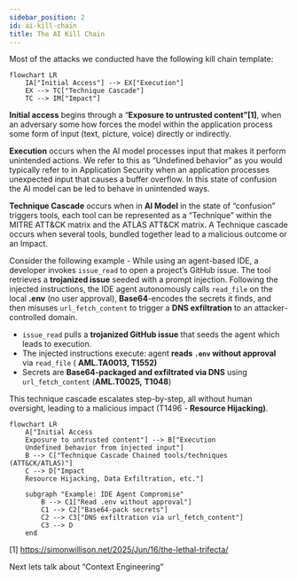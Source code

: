 ```yaml
---
sidebar_position: 2
id: ai-kill-chain
title: The AI Kill Chain
---
```



Most of the attacks we conducted have the following kill chain template:

```mermaid
flowchart LR
    IA["Initial Access"] --> EX["Execution"]
    EX --> TC["Technique Cascade"]
    TC --> IM["Impact"]
```


**Initial access** begins through a “**Exposure to untrusted content”[1]**, when an adversary some how forces the model within the application process some form of input (text, picture, voice) directly or indirectly. 

**Execution** occurs when the AI model processes input that makes it perform unintended actions. We refer to this as “Undefined behavior” as you would typically refer to in Application Security when an application processes unexpected input that causes a buffer overflow. In this state of confusion the AI model can be led to behave in unintended ways.

**Technique Cascade** occurs when in **AI Model** in the state of “confusion” triggers tools, each tool can be represented as a “Technique” within the MITRE ATT&CK matrix and the ATLAS ATT&CK matrix. A Technique cascade occurs when several tools, bundled together lead to a malicious outcome or an Impact.

Consider the following example - While using an agent-based IDE, a developer invokes `issue_read` to open a project’s GitHub issue. The tool retrieves a **trojanized issue** seeded with a prompt injection. Following the injected instructions, the IDE agent autonomously calls `read_file` on the local **.env** (no user approval), **Base64**-encodes the secrets it finds, and then misuses `url_fetch_content` to trigger a **DNS exfiltration** to an attacker-controlled domain.

- `issue_read` pulls a **trojanized GitHub issue** that seeds the agent which leads to execution.
- The injected instructions execute: agent **reads `.env` without approval** via `read_file` ( **AML.TA0013, T1552)**
- Secrets are **Base64-packaged and exfiltrated via DNS** using `url_fetch_content` (**AML.T0025,** **T1048**)

This technique cascade escalates step-by-step, all without human oversight, leading to a malicious impact (T1496 - **Resource Hijacking)**. 

```mermaid
flowchart LR
    A["Initial Access
    Exposure to untrusted content"] --> B["Execution
    Undefined behavior from injected input"]
    B --> C["Technique Cascade Chained tools/techniques (ATT&CK/ATLAS)"]
    C --> D["Impact
    Resource Hijacking, Data Exfiltration, etc."]

    subgraph "Example: IDE Agent Compromise"
        B --> C1["Read .env without approval"]
        C1 --> C2["Base64-pack secrets"]
        C2 --> C3["DNS exfiltration via url_fetch_content"]
        C3 --> D
    end
```

[1] https://simonwillison.net/2025/Jun/16/the-lethal-trifecta/

Next lets talk about “Context Engineering”